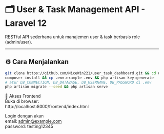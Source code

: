 # 🗂️ User & Task Management API - Laravel 12

RESTful API sederhana untuk manajemen user & task berbasis role (admin/user).

---

## ⚙️ Cara Menjalankan

```bash
git clone https://github.com/NiceWin221/user_task_dashboard.git && cd user_task_dashboard
composer install && cp .env.example .env && php artisan key:generate
# atur DB_CONNECTION, DB_DATABASE, DB_USERNAME, DB_PASSWORD di .env
php artisan migrate --seed && php artisan serve
```

🔗 Akses Frontend  
Buka di browser:  
http://localhost:8000/frontend/index.html

Login dengan akun  
email: admin@example.com  
password: testing12345
